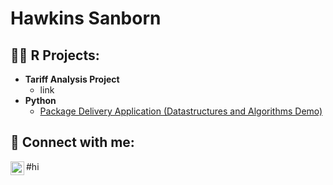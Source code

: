 
<h1>Hawkins Sanborn 

<h2>👨‍💻 R Projects:</h2>

- <b> Tariff Analysis Project </b>
  - link
- <b>Python</b>
  - [Package Delivery Application (Datastructures and Algorithms Demo)]([https://github.com/hawkins-sanborn/electricai])


<h2> 🤳 Connect with me:</h2>


[<img align="left" alt="Hawkins Sanborn | LinkedIn" width="22px" src="https://cdn.jsdelivr.net/npm/simple-icons@v3/icons/linkedin.svg" />](https://www.linkedin.com/in/hawkins-sanborn-a69878223/)

#hi
